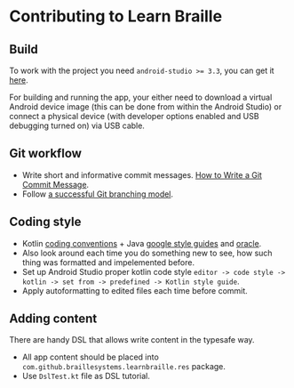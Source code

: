 # Contributing to Learn Braille

## Build

To work with the project you need `android-studio >= 3.3`, you can get it [here](https:://developer.android.com/studio).

For building and running the app, your either need to download a virtual Android device image (this can be done from within the Android Studio) or connect a physical device (with developer options enabled and USB debugging turned on) via USB cable.

## Git workflow

- Write short and informative commit messages. [How to Write a Git Commit Message](https://chris.beams.io/posts/git-commit/).
- Follow [a successful Git branching model](https://nvie.com/posts/a-successful-git-branching-model/).

## Coding style

- Kotlin [coding conventions](https://kotlinlang.org/docs/reference/coding-conventions.html) + Java [google style guides](https://google.github.io/styleguide/javaguide.html) and [oracle](https://www.oracle.com/technetwork/java/codeconvtoc-136057.html).
- Also look around each time you do something new to see, how such thing was formatted and impelemented before.
- Set up Android Studio proper kotlin code style `editor -> code style -> kotlin -> set from -> predefined -> Kotlin style guide`.
- Apply autoformatting to edited files each time before commit.

## Adding content

There are handy DSL that allows write content in the typesafe way.

- All app content should be placed into `com.github.braillesystems.learnbraille.res` package.
- Use `DslTest.kt` file as DSL tutorial.
